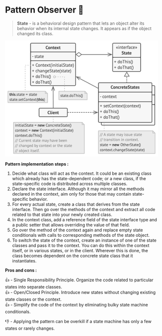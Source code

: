 # Pattern Observer 🧐

> **State** - is a behavioral design pattern that lets an object alter its behavior when its internal state changes. It 
> appears as if the object changed its class.

![state structure](../../assets/state-structure.png)

**Pattern implementation steps :**

1. Decide what class will act as the context. It could be an existing class which already has the state-dependent code; 
   or a new class, if the state-specific code is distributed across multiple classes.
2. Declare the state interface. Although it may mirror all the methods declared in the context, aim only for those that 
   may contain state-specific behavior.
3. For every actual state, create a class that derives from the state interface. Then go over the methods of the 
   context and extract all code related to that state into your newly created class.
4. In the context class, add a reference field of the state interface type and a public setter that allows overriding 
   the value of that field.
5. Go over the method of the context again and replace empty state conditionals with calls to corresponding methods of 
   the state object.
6. To switch the state of the context, create an instance of one of the state classes and pass it to the context. You 
   can do this within the context itself, or in various states, or in the client. Wherever this is done, the class 
   becomes dependent on the concrete state class that it instantiates.

**Pros and cons :**

👍 - Single Responsibility Principle. Organize the code related to particular states into separate classes.\
👍 - Open/Closed Principle. Introduce new states without changing existing state classes or the context.\
👍 - Simplify the code of the context by eliminating bulky state machine conditionals.

👎 - Applying the pattern can be overkill if a state machine has only a few states or rarely changes.